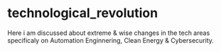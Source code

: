 # technological_revolution
Here i am discussed about extreme & wise changes in the tech areas specificaly on Automation Enginnering, Clean Energy & Cybersecurity.  

